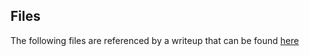 ## Files

The following files are referenced by a writeup that can be found [here](http://rossgibb.ca/ctf/2013_csaw_final_silkstreet)

